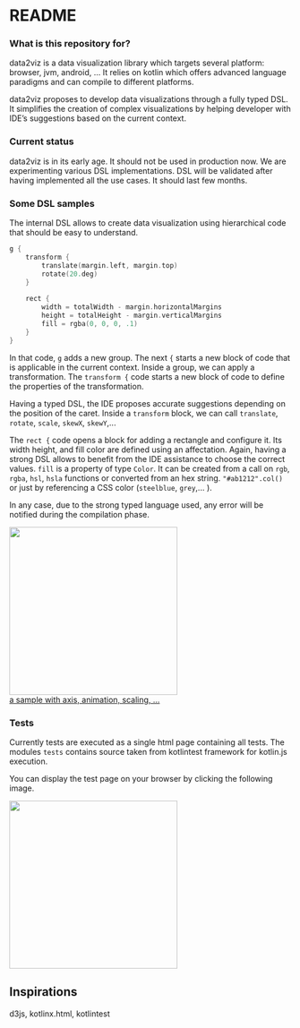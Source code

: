 # README #

### What is this repository for? ###

data2viz is a data visualization library which targets several platform: browser, jvm, android, ... It relies on 
kotlin which offers advanced language paradigms and can compile to different platforms.

data2viz proposes to develop data visualizations through a fully typed DSL. It simplifies the creation of complex
 visualizations by helping developer with IDE’s suggestions based on the current context.

### Current status ###

data2viz is in its early age. It should not be used in production now. We are experimenting various DSL
 implementations. DSL will be validated after having implemented all the use cases. It should last few months.

### Some DSL samples  

The internal DSL allows to create data visualization using hierarchical 
code that should be easy to understand.

```kotlin
g {
    transform {
        translate(margin.left, margin.top)
        rotate(20.deg)
    }
    
    rect {
        width = totalWidth - margin.horizontalMargins
        height = totalHeight - margin.verticalMargins
        fill = rgba(0, 0, 0, .1)
    }
}
```

In that code, `g` adds a new group. The next `{` starts a new block of code that is
applicable in the current context. Inside a group, we can apply a transformation. The 
`transform {` code starts a new block of code to define the properties of the transformation.

Having a typed DSL, the IDE proposes accurate suggestions depending on the position of 
  the caret. Inside a `transform` block, we can call `translate`, `rotate`, `scale`, 
  `skewX`, `skewY`,... 

The `rect {` code opens a block for adding a rectangle and configure it. Its width
height, and fill color are defined using an affectation. Again, having a strong DSL
allows to benefit from the IDE assistance to choose the correct values. `fill` is a
property of type `Color`. It can be created from a call on `rgb`, `rgba`, `hsl`, `hsla` functions
 or converted from an hex string. `"#ab1212".col()` or just by referencing a CSS color 
 (`steelblue`, `grey`,... ).

In any case, due to the strong typed language used, any error will be notified during the 
compilation phase.

<a href="https://data2viz.github.io/data2viz/chart.html">
 <img src="http://data2viz.io/img/chart.png" width="300">
 <br>a sample with axis, animation, scaling, ... 
</a>

### Tests
Currently tests are executed as a single html page containing all tests. The modules
`tests` contains source taken from kotlintest framework for kotlin.js execution.

You can display the test page on your browser by clicking the following image. 

<a href="https://data2viz.github.io/data2viz/tests.html">
 <img src="http://data2viz.io/img/data2viz.tests.png" width="300">
</a>

## Inspirations
d3js, kotlinx.html, kotlintest
